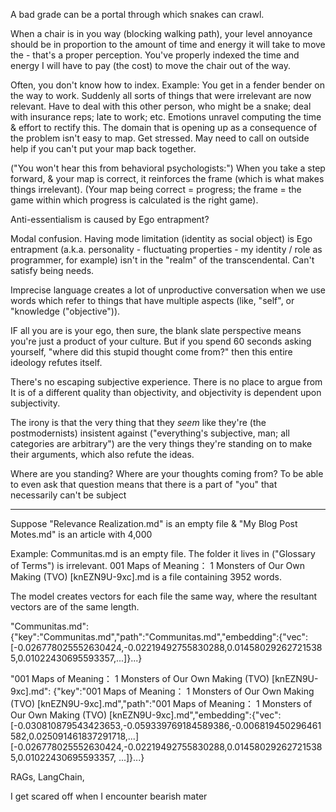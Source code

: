 A bad grade can be a portal through which snakes can crawl.

When a chair is in you way (blocking walking path), your level annoyance should be in proportion to the amount of time and energy it will take to move the - that's a proper perception. You've properly indexed the time and energy I will have to pay (the cost) to move the chair out of the way.

Often, you don't know how to index. Example: You get in a fender bender on the way to work. Suddenly all sorts of things that were irrelevant are now relevant. Have to deal with this other person, who might be a snake; deal with insurance reps; late to work; etc. Emotions unravel computing the time & effort to rectify this. The domain that is opening up as a consequence of the problem isn't easy to map. Get stressed. May need to call on outside help if you can't put your map back together.

("You won't hear this from behavioral psychologists:") When you take a step forward, & your map is correct, it reinforces the frame (which is what makes things irrelevant). (Your map being correct = progress; the frame = the game within which progress is calculated is the right game).




Anti-essentialism is caused by Ego entrapment?

Modal confusion. Having mode limitation (identity as social object) is Ego entrapment (a.k.a. personality - fluctuating properties - my identity / role as programmer, for example) isn't in the "realm" of the transcendental. Can't satisfy being needs.

Imprecise language creates a lot of unproductive conversation when we use words which refer to things that have multiple aspects (like, "self", or "knowledge ("objective")).

IF all you are is your ego, then sure, the blank slate perspective means you're just a product of your culture. But if you spend 60 seconds asking yourself, "where did this stupid thought come from?" then this entire ideology refutes itself.

There's no escaping subjective experience. There is no place to argue from
It is of a different quality than objectivity, and objectivity is dependent upon subjectivity.



The irony is that the very thing that they *seem* like they're (the postmodernists) insistent against ("everything's subjective, man; all categories are arbitrary") are the very things they're standing on to make their arguments, which also refute the ideas.

Where are you standing? Where are your thoughts coming from? To be able to even ask that question means that there is a part of "you" that necessarily can't be subject


---
Suppose "Relevance Realization.md" is an empty file & "My Blog Post Motes.md" is an article with 4,000

Example:
Communitas.md is an empty file. The folder it lives in ("Glossary of Terms") is irrelevant.
001 Maps of Meaning： 1 Monsters of Our Own Making (TVO) [knEZN9U-9xc].md is a file containing 3952 words.

The model creates vectors for each file the same way, where the resultant vectors are of the same length.

"Communitas.md": {"key":"Communitas.md","path":"Communitas.md","embedding":{"vec":[-0.026778025552630424,-0.02219492755830288,0.014580292627215385,0.01022430695593357,...]}...}

"001 Maps of Meaning： 1 Monsters of Our Own Making (TVO) [knEZN9U-9xc].md": {"key":"001 Maps of Meaning： 1 Monsters of Our Own Making (TVO) [knEZN9U-9xc].md","path":"001 Maps of Meaning： 1 Monsters of Our Own Making (TVO) [knEZN9U-9xc].md","embedding":{"vec":[-0.030810879543423653,-0.059339769184589386,-0.006819450296461582,0.025091461837291718,...]
[-0.026778025552630424,-0.02219492755830288,0.014580292627215385,0.01022430695593357, ...]}...}



RAGs, LangChain,

I get scared off when I encounter bearish mater